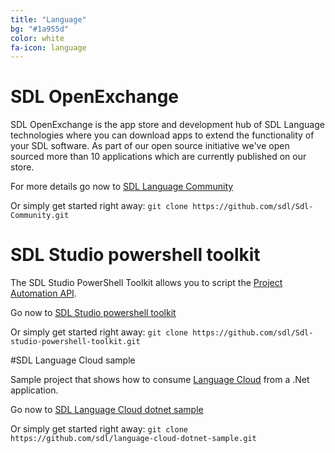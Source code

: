 ```yaml
---
title: "Language"
bg: "#1a955d"
color: white
fa-icon: language
---
```


# SDL OpenExchange

SDL OpenExchange is the app store and development hub of SDL Language technologies where you can download apps to extend the functionality of your SDL software. As part of our open source initiative we've open sourced more than 10 applications which are currently published on our store.

For more details go now to [SDL Language Community](https://github.com/sdl/Sdl-Community)

Or simply get started right away:
`git clone https://github.com/sdl/Sdl-Community.git`

# SDL Studio powershell toolkit

The SDL Studio PowerShell Toolkit allows you to script the [Project Automation API](http://producthelp.sdl.com/SDK/ProjectAutomationApi/3.0/).

Go now to [SDL Studio powershell toolkit](https://github.com/sdl/Sdl-studio-powershell-toolkit)

Or simply get started right away:
`git clone https://github.com/sdl/Sdl-studio-powershell-toolkit.git`

#SDL Language Cloud sample

Sample project that shows how to consume [Language Cloud](https://languagecloud.sdl.com/) from a .Net application.

Go now to [SDL Language Cloud dotnet sample](https://github.com/sdl/language-cloud-dotnet-samplet)

Or simply get started right away:
`git clone https://github.com/sdl/language-cloud-dotnet-sample.git`
